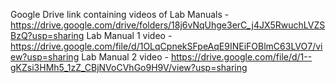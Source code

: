Google Drive link containing videos of Lab Manuals - https://drive.google.com/drive/folders/18j6vNqUhge3erC_j4JX5RwuchLVZSBzQ?usp=sharing
Lab Manual 1 video - https://drive.google.com/file/d/1OLqCpnekSFpeAqE9INEiFOBlmC63LVO7/view?usp=sharing
Lab Manual 2 video - https://drive.google.com/file/d/1--gKZsi3HMh5_1zZ_CBjNVoCVhGo9H9V/view?usp=sharing
